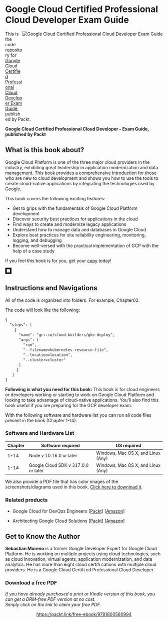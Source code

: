 


# Google Cloud Certified Professional Cloud Developer Exam Guide

<a href="https://www.packtpub.com/in/cloud-networking/google-cloud-certified-professional-cloud-developer-exam-guide?utm_source=github&utm_medium=repository&utm_campaign=9781800560994"><img src="https://static.packt-cdn.com/products/9781800560994/cover/smaller" alt="Google Cloud Certified Professional Cloud Developer Exam Guide" height="256px" align="right"></a>

This is the code repository for [Google Cloud Certified Professional Cloud Developer Exam Guide](https://www.packtpub.com/in/cloud-networking/google-cloud-certified-professional-cloud-developer-exam-guide?utm_source=github&utm_medium=repository&utm_campaign=9781800560994), published by Packt.

**Google Cloud Certified Professional Cloud Developer - Exam Guide, published by Packt**

## What is this book about?
Google Cloud Platform is one of the three major cloud providers in the industry, exhibiting great leadership in application modernization and data management. This book provides a comprehensive introduction for those who are new to cloud development and shows you how to use the tools to create cloud-native applications by integrating the technologies used by Google. 

This book covers the following exciting features:
* Get to grips with the fundamentals of Google Cloud Platform development
* Discover security best practices for applications in the cloud
* Find ways to create and modernize legacy applications
* Understand how to manage data and databases in Google Cloud
* Explore best practices for site reliability engineering, monitoring, logging, and debugging
* Become well-versed with the practical implementation of GCP with the help of a case study

If you feel this book is for you, get your [copy](https://www.amazon.com/dp/1800560990) today!

<a href="https://www.packtpub.com/?utm_source=github&utm_medium=banner&utm_campaign=GitHubBanner"><img src="https://raw.githubusercontent.com/PacktPublishing/GitHub/master/GitHub.png" 
alt="https://www.packtpub.com/" border="5" /></a>

## Instructions and Navigations
All of the code is organized into folders. For example, Chapter02.

The code will look like the following:
```
{
  "steps": [
    {
      "name": "gcr.io/cloud-builders/gke-deploy",
      "args": [
        "run",
        "--filename=kubernetes-resource-file",
        "--location=location",
        "--cluster=cluster"
      ]
     }
   ]
}
```

**Following is what you need for this book:**
This book is for cloud engineers or developers working or starting to work on Google Cloud Platform and looking to take advantage of cloud-native applications. You'll also find this book useful if you are preparing for the GCP developer exam.

With the following software and hardware list you can run all code files present in the book (Chapter 1-14).
### Software and Hardware List
| Chapter | Software required | OS required |
| -------- | ------------------------------------ | ----------------------------------- |
| 1-14 | Node v 10.16.0 or later | Windows, Mac OS X, and Linux (Any) |
| 1-14 | Google Cloud SDK v 317.0.0 or later | Windows, Mac OS X, and Linux (Any) |

We also provide a PDF file that has color images of the screenshots/diagrams used in this book. [Click here to download it](http://www.packtpub.com/sites/default/files/downloads/9781800560994_ColorImages.pdf).

### Related products
* Google Cloud for DevOps Engineers [[Packt]](https://www.packtpub.com/product/google-cloud-for-devops-engineers/9781839218019?utm_source=github&utm_medium=repository&utm_campaign=9781839218019) [[Amazon]](https://www.amazon.com/dp/1839218010)

* Architecting Google Cloud Solutions [[Packt]](https://www.packtpub.com/product/architecting-google-cloud-solutions/9781800563308?utm_source=github&utm_medium=repository&utm_campaign=9781800563308) [[Amazon]](https://www.amazon.com/dp/1800563302)

## Get to Know the Author
**Sebastian Moreno**
is a former Google Developer Expert for Google Cloud Platform.
He is working on multiple projects using cloud technologies, such as cloud innovation,
virtual agents, application modernization, and data analytics. He has more than eight
cloud certifi cations with multiple cloud providers. He is a Google Cloud Certifi ed
Professional Cloud Developer.
### Download a free PDF

 <i>If you have already purchased a print or Kindle version of this book, you can get a DRM-free PDF version at no cost.<br>Simply click on the link to claim your free PDF.</i>
<p align="center"> <a href="https://packt.link/free-ebook/9781800560994">https://packt.link/free-ebook/9781800560994 </a> </p>